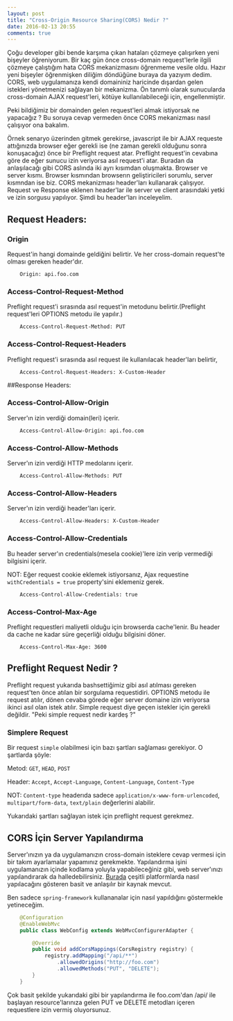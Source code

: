 ```yaml
---
layout: post
title: "Cross-Origin Resource Sharing(CORS) Nedir ?"
date: 2016-02-13 20:55
comments: true
---
```

Çoğu developer gibi bende karşıma çıkan hataları çözmeye çalışırken yeni bişeyler öğreniyorum. Bir kaç gün önce cross-domain request'lerle ilgili çözmeye çalıştığım hata CORS mekanizmasını öğrenmeme vesile oldu. 
Hazır yeni bişeyler öğrenmişken diliğim döndüğüne buraya da yazıyım dedim.
CORS, web uygulamanıza kendi domaininiz haricinde dışardan gelen istekleri yönetmenizi sağlayan bir mekanizma. Ön tanımlı olarak sunucularda cross-domain AJAX request'leri, kötüye kullanılabileceği için, engellenmiştir.

Peki bildiğimiz bir domainden gelen request'leri almak istiyorsak ne yapacağız ? Bu soruya cevap vermeden önce CORS mekanizması nasıl çalışıyor ona bakalım.

Örnek senaryo üzerinden gitmek gerekirse, javascript ile bir AJAX requeste attığınızda browser eğer gerekli ise (ne zaman gerekli olduğunu sonra konuşacağız) önce bir Preflight request atar.
Preflight request'in cevabına göre de eğer sunucu izin veriyorsa asıl request'i atar. Buradan da anlaşılacağı gibi CORS aslında iki ayrı kısımdan oluşmakta. Browser ve server kısmı. Browser kısmından browserın geliştiricileri sorumlu,
server kısmndan ise biz. CORS mekanizması header'ları kullanarak çalışıyor. Request ve Response eklenen header'lar ile server ve client arasındaki yetki ve izin sorgusu yapılıyor. Şimdi bu header'ları inceleyelim.

## Request Headers:

### Origin

Request'in hangi domainde geldiğini belirtir. Ve her cross-domain request'te olması gereken header'dır.

		Origin: api.foo.com 

### Access-Control-Request-Method

Preflight request'i sırasında asıl request'in metodunu belirtir.(Preflight request'leri OPTIONS metodu ile yapılır.)

		Access-Control-Request-Method: PUT

### Access-Control-Request-Headers

Preflight request'i sırasında asıl request ile kullanılacak header'ları belirtir,

		Access-Control-Request-Headers: X-Custom-Header


##Response Headers:

### Access-Control-Allow-Origin

Server'ın izin verdiği domain(leri) içerir.

		Access-Control-Allow-Origin: api.foo.com

### Access-Control-Allow-Methods

Server'ın izin verdiği HTTP medolarını içerir.

		Access-Control-Allow-Methods: PUT

### Access-Control-Allow-Headers

Server'ın izin verdiği  header'ları içerir.

		Access-Control-Allow-Headers: X-Custom-Header

### Access-Control-Allow-Credentials

Bu header server'ın credentials(mesela cookie)'lere izin verip vermediği bilgisini içerir. 

NOT: Eğer request cookie eklemek istiyorsanız, Ajax requestine `withCredentials = true` property'sini eklemeniz gerek.

		Access-Control-Allow-Credentials: true

### Access-Control-Max-Age

Preflight requestleri maliyetli olduğu için browserda cache'lenir. Bu header da cache ne kadar süre geçerliği olduğu bilgisini döner.

		Access-Control-Max-Age: 3600



## Preflight Request Nedir ?

Preflight request yukarıda bashsettiğimiz gibi asıl atılması gereken request'ten önce atılan bir sorgulama requestidiri. OPTIONS metodu ile request atılır, dönen cevaba görede eğer server domaine izin veriyorsa ikinci asıl olan istek atılır. Simple request diye geçen istekler için gerekli değildir. "Peki simple request nedir kardeş ?" 

### Simplere Request

Bir request `simple` olabilmesi için bazı şartları sağlaması gerekiyor. O şartlarda şöyle:

Metod: `GET`, `HEAD`, `POST` 

Header: `Accept`, `Accept-Language`, `Content-Language`, `Content-Type` 

NOT: `Content-type` headerıda sadece `application/x-www-form-urlencoded`, `multipart/form-data`, `text/plain` değerlerini alabilir.

Yukarıdaki şartları sağlayan istek için preflight request gerekmez.

## CORS İçin Server Yapılandırma

Server'ınızın ya da uygulamanızın cross-domain isteklere cevap vermesi için bir takım ayarlamalar yapamınız gerekmekte. Yapılandırma işini uygulamanızın içinde kodlama yoluyla yapabileceğiniz gibi, web server'ınızı yapılandırarak da halledebilirsiniz. [Burada](http://enable-cors.org/server.html) çeşitli platformlarda nasıl yapılacağını gösteren basit ve anlaşılır bir kaynak mevcut.

Ben sadece `spring-framework` kullananalar için nasıl yapıldığını göstermekle yetineceğim.

```java
	@Configuration
    @EnableWebMvc
    public class WebConfig extends WebMvcConfigurerAdapter {

		@Override
		public void addCorsMappings(CorsRegistry registry) {
			registry.addMapping("/api/**")
				.allowedOrigins("http://foo.com")
				.allowedMethods("PUT", "DELETE");
		}
	}
```

Çok basit şekilde yukarıdaki gibi bir yapılandırma ile foo.com'dan /api/ ile başlayan resource'larınıza gelen PUT ve DELETE metodları içeren requestlere izin vermiş oluyorsunuz.






